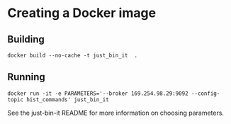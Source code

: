 # Creating a Docker image

## Building
```
docker build --no-cache -t just_bin_it  .
```

## Running
```
docker run -it -e PARAMETERS='--broker 169.254.98.29:9092 --config-topic hist_commands' just_bin_it
```

See the just-bin-it README for more information on choosing parameters.
